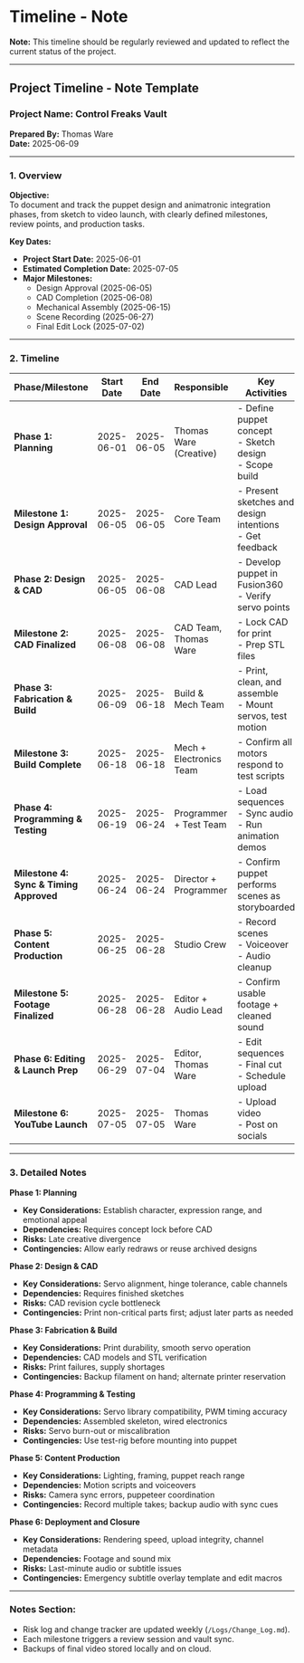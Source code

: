 # Timeline - Note

**Note:** This timeline should be regularly reviewed and updated to reflect the current status of the project.

---

## **Project Timeline - Note Template**

### **Project Name:** Control Freaks Vault  
**Prepared By:** Thomas Ware  
**Date:** 2025-06-09

---

### **1. Overview**

**Objective:**  
To document and track the puppet design and animatronic integration phases, from sketch to video launch, with clearly defined milestones, review points, and production tasks.

**Key Dates:**  
- **Project Start Date:** 2025-06-01  
- **Estimated Completion Date:** 2025-07-05  
- **Major Milestones:**  
  - Design Approval (2025-06-05)  
  - CAD Completion (2025-06-08)  
  - Mechanical Assembly (2025-06-15)  
  - Scene Recording (2025-06-27)  
  - Final Edit Lock (2025-07-02)

---

### **2. Timeline**

| **Phase/Milestone**            | **Start Date** | **End Date**   | **Responsible**         | **Key Activities**                                           | **Notes**                                          |
|--------------------------------|----------------|----------------|--------------------------|--------------------------------------------------------------|----------------------------------------------------|
| **Phase 1: Planning**          | 2025-06-01     | 2025-06-05     | Thomas Ware (Creative)   | - Define puppet concept<br>- Sketch design<br>- Scope build   | Scope established; concept lock achieved           |
| **Milestone 1: Design Approval**| 2025-06-05     | 2025-06-05     | Core Team                | - Present sketches and design intentions<br>- Get feedback   | Approved for 3D modeling                           |
| **Phase 2: Design & CAD**      | 2025-06-05     | 2025-06-08     | CAD Lead                 | - Develop puppet in Fusion360<br>- Verify servo points       | Delay risk: jaw joint tolerance adjustment needed  |
| **Milestone 2: CAD Finalized** | 2025-06-08     | 2025-06-08     | CAD Team, Thomas Ware    | - Lock CAD for print<br>- Prep STL files                     | All STL files checked and saved                    |
| **Phase 3: Fabrication & Build**| 2025-06-09     | 2025-06-18     | Build & Mech Team        | - Print, clean, and assemble<br>- Mount servos, test motion  | Buffer added post-print in case of failures        |
| **Milestone 3: Build Complete**| 2025-06-18     | 2025-06-18     | Mech + Electronics Team  | - Confirm all motors respond to test scripts                 |                                                 |
| **Phase 4: Programming & Testing**| 2025-06-19   | 2025-06-24     | Programmer + Test Team   | - Load sequences<br>- Sync audio<br>- Run animation demos    | Motion profile debugging in progress               |
| **Milestone 4: Sync & Timing Approved**| 2025-06-24 | 2025-06-24 | Director + Programmer    | - Confirm puppet performs scenes as storyboarded             |                                                 |
| **Phase 5: Content Production**| 2025-06-25     | 2025-06-28     | Studio Crew              | - Record scenes<br>- Voiceover<br>- Audio cleanup            | Puppeteer rig and lighting approved                |
| **Milestone 5: Footage Finalized**| 2025-06-28   | 2025-06-28     | Editor + Audio Lead      | - Confirm usable footage + cleaned sound                     |                                                 |
| **Phase 6: Editing & Launch Prep**| 2025-06-29   | 2025-07-04     | Editor, Thomas Ware      | - Edit sequences<br>- Final cut<br>- Schedule upload         | SEO plan created in advance                        |
| **Milestone 6: YouTube Launch**| 2025-07-05     | 2025-07-05     | Thomas Ware              | - Upload video<br>- Post on socials                          | Launch party planned                              |

---

### **3. Detailed Notes**

**Phase 1: Planning**  
- **Key Considerations:** Establish character, expression range, and emotional appeal  
- **Dependencies:** Requires concept lock before CAD  
- **Risks:** Late creative divergence  
- **Contingencies:** Allow early redraws or reuse archived designs

**Phase 2: Design & CAD**  
- **Key Considerations:** Servo alignment, hinge tolerance, cable channels  
- **Dependencies:** Requires finished sketches  
- **Risks:** CAD revision cycle bottleneck  
- **Contingencies:** Print non-critical parts first; adjust later parts as needed

**Phase 3: Fabrication & Build**  
- **Key Considerations:** Print durability, smooth servo operation  
- **Dependencies:** CAD models and STL verification  
- **Risks:** Print failures, supply shortages  
- **Contingencies:** Backup filament on hand; alternate printer reservation

**Phase 4: Programming & Testing**  
- **Key Considerations:** Servo library compatibility, PWM timing accuracy  
- **Dependencies:** Assembled skeleton, wired electronics  
- **Risks:** Servo burn-out or miscalibration  
- **Contingencies:** Use test-rig before mounting into puppet

**Phase 5: Content Production**  
- **Key Considerations:** Lighting, framing, puppet reach range  
- **Dependencies:** Motion scripts and voiceovers  
- **Risks:** Camera sync errors, puppeteer coordination  
- **Contingencies:** Record multiple takes; backup audio with sync cues

**Phase 6: Deployment and Closure**  
- **Key Considerations:** Rendering speed, upload integrity, channel metadata  
- **Dependencies:** Footage and sound mix  
- **Risks:** Last-minute audio or subtitle issues  
- **Contingencies:** Emergency subtitle overlay template and edit macros

---

### **Notes Section:**  
- Risk log and change tracker are updated weekly (`/Logs/Change_Log.md`).  
- Each milestone triggers a review session and vault sync.  
- Backups of final video stored locally and on cloud.


